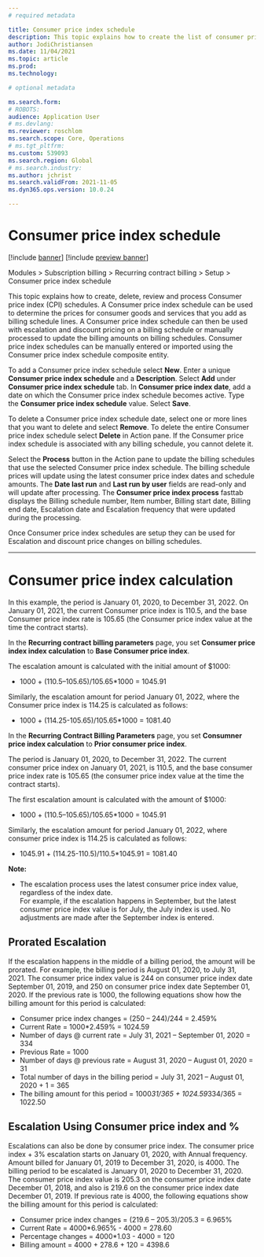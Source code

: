 ```yaml
---
# required metadata

title: Consumer price index schedule
description: This topic explains how to create the list of consumer price index (CPI) schedules that you obtain from the internet to help determine the escalation charge in Subscription billing. You can create many CPI schedules based on the latest dates and statistics. This topic also explains how the consumer price index calculation works with an example.
author: JodiChristiansen
ms.date: 11/04/2021
ms.topic: article
ms.prod: 
ms.technology: 

# optional metadata

ms.search.form:  
# ROBOTS: 
audience: Application User
# ms.devlang: 
ms.reviewer: roschlom
ms.search.scope: Core, Operations
# ms.tgt_pltfrm: 
ms.custom: 539093
ms.search.region: Global
# ms.search.industry: 
ms.author: jchrist
ms.search.validFrom: 2021-11-05
ms.dyn365.ops.version: 10.0.24

---
```


# Consumer price index schedule

[!include [banner](../includes/banner.md)]
[!include [preview banner](../includes/preview-banner.md)]

Modules > Subscription billing > Recurring contract billing > Setup > Consumer price index schedule

This topic explains how to create, delete, review and process Consumer price index (CPI) schedules. A Consumer price index schedule can be used to determine the prices for consumer goods and services that you add as billing schedule lines. A Consumer price index schedule can then be used with escalation and discount pricing on a billing schedule or manually processed to update the billing amounts on billing schedules. Consumer price index schedules can be manually entered or imported using the Consumer price index schedule composite entity.

To add a Consumer price index schedule select **New**. Enter a unique **Consumer price index schedule** and a **Description**. Select **Add** under **Consumer price index schedule** tab. In **Consumer price index date**, add a date on which the Consumer price index schedule becomes active. Type the **Consumer price index schedule** value. Select **Save**. 

To delete a Consumer price index schedule date, select one or more lines that you want to delete and select **Remove**. To delete the entire Consumer price index schedule select **Delete** in Action pane. If the Consumer price index schedule is associated with any billing schedule, you cannot delete it.

Select the **Process** button in the Action pane to update the billing schedules that use the selected Consumer price index schedule. The billing schedule prices will update using the latest consumer price index dates and schedule amounts. The **Date last run** and **Last run by user** fields are read-only and will update after processing. The **Consumer price index process** fasttab displays the Billing schedule number, Item number, Billing start date, Billing end date, Escalation date and Escalation frequency that were updated during the processing. 

Once Consumer price index schedules are setup they can be used for Escalation and discount price changes on billing schedules.

---

# Consumer price index calculation

In this example, the period is January 01, 2020, to December 31, 2022. On January 01, 2021, the current Consumer price index is 110.5, and the base Consumer price index rate is 105.65 (the Consumer price index value at the time the contract starts).

In the **Recurring contract billing parameters** page, you set **Consumer price index index calculation** to **Base Consumer price index**.

The escalation amount is calculated with the initial amount of $1000: 
* 1000 + (110.5–105.65)/105.65*1000 = 1045.91

Similarly, the escalation amount for period January 01, 2022, where the Consumer price index is 114.25 is calculated as follows:
* 1000 + (114.25-105.65)/105.65*1000 = 1081.40

In the **Recurring Contract Billing Parameters** page, you set **Consumner price index calculation** to **Prior consumer price index**.

The period is January 01, 2020, to December 31, 2022. The current consumer price index on January 01, 2021, is 110.5, and the base consumer price index rate is 105.65 (the consumer price index value at the time the contract starts).

The first escalation amount is calculated with the amount of $1000:
* 1000 + (110.5–105.65)/105.65*1000 = 1045.91

Similarly, the escalation amount for period January 01, 2022, where consumer price index is 114.25 is calculated as follows:
* 1045.91 + (114.25-110.5)/110.5*1045.91 = 1081.40

**Note:** 
* The escalation process uses the latest consumer price index value, regardless of the index date.   
For example,  if the escalation happens in September, but the latest consumer price index value is for July, the July index is used. No adjustments are made after the September index is entered.

## Prorated Escalation

If the escalation happens in the middle of a billing period, the amount will be prorated. For example, the billing period is August 01, 2020, to July 31, 2021. The consumer price index value is 244 on consumer price index date September 01, 2019, and 250 on consumer price index date September 01, 2020. If the previous rate is 1000, the following equations show how the billing amount for this period is calculated:
* Consumer price index changes = (250 – 244)/244 = 2.459%
* Current Rate = 1000*2.459% = 1024.59
* Number of days @ current rate = July 31, 2021 – September 01, 2020 = 334
* Previous Rate = 1000
* Number of days @ previous rate = August 31, 2020 – August 01, 2020 = 31
* Total number of days in the billing period = July 31, 2021 – August 01, 2020 + 1 = 365
* The billing amount for this period = 1000*31/365 + 1024.59*334/365 = 1022.50

## Escalation Using Consumer price index and %

Escalations can also be done by consumer price index. The consumer price index + 3% escalation starts on January 01, 2020, with Annual frequency. Amount billed for January 01, 2019 to December 31, 2020, is 4000. The billing period to be escalated is January 01, 2020 to December 31, 2020. The consumer price index value is 205.3 on the consumer price index date December 01, 2018, and also is 219.6 on the consumer price index date December 01, 2019. If previous rate is 4000, the following equations show the billing amount for this period is calculated:
* Consumer price index changes = (219.6 – 205.3)/205.3 = 6.965%
* Current Rate = 4000*6.965% - 4000 = 278.60
* Percentage changes = 4000*1.03 - 4000 = 120
* Billing amount = 4000 + 278.6 + 120 = 4398.6
